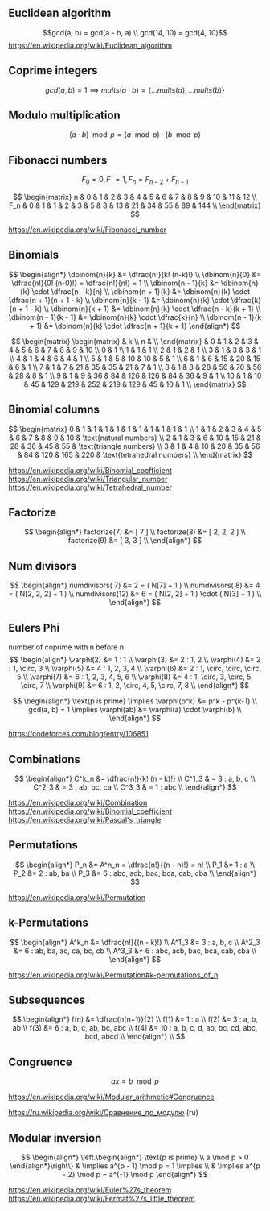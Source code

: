 
## Euclidean algorithm

$$gcd(a, b) = gcd(a - b, a) \\ gcd(14, 10) = gcd(4, 10)$$
https://en.wikipedia.org/wiki/Euclidean_algorithm

## Coprime integers

$$
gcd(a, b) = 1 \implies
mults(a \cdot b) = \{ ...mults(a), ...mults(b) \}
$$

## Modulo multiplication

$$(a \cdot b) \mod p = (a \mod p) \cdot (b \mod p)$$

## Fibonacci numbers

$$
F_0 = 0, F_1 = 1, F_n = F_{n-2} + F_{n-1}
$$

$$
\begin{matrix}
 n  & 0 & 1 & 2 & 3 & 4 & 5 & 6 &  7 &  8 &  9 & 10 & 11 &  12 \\
F_n & 0 & 1 & 1 & 2 & 3 & 5 & 8 & 13 & 21 & 34 & 55 & 89 & 144 \\
\end{matrix}
$$

https://en.wikipedia.org/wiki/Fibonacci_number

## Binomials

$$
\begin{align*}
\dbinom{n}{k}
&= \dfrac{n!}{k! (n-k)!}
\\
\dbinom{n}{0}
&= \dfrac{n!}{0! (n-0)!}
= \dfrac{n!}{n!} = 1
\\
\dbinom{n - 1}{k}
&= \dbinom{n}{k} \cdot \dfrac{n - k}{n}
\\
\dbinom{n + 1}{k}
&= \dbinom{n}{k} \cdot \dfrac{n + 1}{n + 1 - k}
\\
\dbinom{n}{k - 1}
&= \dbinom{n}{k} \cdot \dfrac{k}{n + 1 - k}
\\
\dbinom{n}{k + 1}
&= \dbinom{n}{k} \cdot \dfrac{n - k}{k + 1}
\\
\dbinom{n - 1}{k - 1}
&= \dbinom{n}{k} \cdot \dfrac{k}{n}
\\
\dbinom{n - 1}{k + 1}
&= \dbinom{n}{k} \cdot \dfrac{n + 1}{k + 1}
\end{align*}
$$


$$
\begin{matrix}
\begin{matrix} & k \\ n & \\ \end{matrix}
   & 0 & 1 &  2 &  3 & 4 & 5 & 6 & 7 & 8 & 9 & 10 \\
 0 & 1 \\
 1 & 1 & 1 \\
 2 & 1 & 2 & 1 \\
 3 & 1 & 3 & 3 & 1 \\
 4 & 1 & 4 & 6 & 4 & 1 \\
 5 & 1 & 5 & 10 & 10 & 5 & 1 \\
 6 & 1 & 6 & 15 & 20 & 15 & 6 & 1 \\
 7 & 1 & 7 & 21 & 35 & 35 & 21 & 7 & 1 \\
 8 & 1 & 8 & 28 & 56 & 70 & 56 & 28 & 8 & 1 \\
 9 & 1 & 9 & 36 & 84 & 126 & 126 & 84 & 36 & 9 & 1 \\
10 & 1 & 10 & 45 & 129 & 219 & 252 & 219 & 129 & 45 & 10 & 1 \\
\end{matrix}
$$

## Binomial columns

$$
\begin{matrix}
0     & 1 & 1 &  1 & 1  &  1 &  1 &  1 &   1 &   1 &   1 \\
1     & 1 & 2 &  3 & 4  &  5 &  6 &  7 &   8 &   9 &  10 & \text{natural numbers} \\
2     & 1 & 3 &  6 & 10 & 15 & 21 & 28 &  36 &  45 &  55 & \text{triangle numbers} \\
3     & 1 & 4 & 10 & 20 & 35 & 56 & 84 & 120 & 165 & 220 & \text{tetrahedral numbers} \\
\end{matrix}
$$

https://en.wikipedia.org/wiki/Binomial_coefficient
https://en.wikipedia.org/wiki/Triangular_number
https://en.wikipedia.org/wiki/Tetrahedral_number

## Factorize
$$
\begin{align*}
factorize(7) &= [ 7 ] \\ 
factorize(8) &= [ 2, 2, 2 ] \\
factorize(9) &= [ 3, 3 ] \\
\end{align*}
$$

## Num divisors
$$
\begin{align*}
numdivisors( 7) &= 2 = ( N[7] + 1 ) \\
numdivisors( 8) &= 4 = ( N[2, 2, 2] + 1 ) \\
numdivisors(12) &= 6 = ( N[2, 2] + 1 ) \cdot ( N[3] + 1 ) \\
\end{align*}
$$

## Eulers Phi
number of coprime with n before n
$$
\begin{align*}
\varphi(2) &= 1 : 1 \\
\varphi(3) &= 2 : 1, 2 \\
\varphi(4) &= 2 : 1, \circ, 3 \\
\varphi(5) &= 4 : 1, 2, 3, 4 \\
\varphi(6) &= 2 : 1, \circ, \circ, \circ, 5 \\
\varphi(7) &= 6 : 1, 2, 3, 4, 5, 6 \\
\varphi(8) &= 4 : 1, \circ, 3, \circ, 5, \circ, 7 \\
\varphi(9) &= 6 : 1, 2, \circ, 4, 5, \circ, 7, 8 \\
\end{align*}
$$

$$
\begin{align*}
\text{p is prime} \implies \varphi(p^k) &= p^k - p^{k-1} \\
gcd(a, b) = 1 \implies \varphi(ab) &= \varphi(a) \cdot \varphi(b) \\
\end{align*}
$$

https://codeforces.com/blog/entry/106851

## Combinations
$$
\begin{align*}
C^k_n &= \dfrac{n!}{k! (n - k)!} \\
C^1_3 & = 3 :   a,   b,   c \\
C^2_3 & = 3 :  ab,  bc,  ca \\
C^3_3 & = 1 : abc \\
\end{align*}
$$

https://en.wikipedia.org/wiki/Combination
https://en.wikipedia.org/wiki/Binomial_coefficient
https://en.wikipedia.org/wiki/Pascal's_triangle

## Permutations
$$
\begin{align*}
P_n &= A^n_n = \dfrac{n!}{(n - n)!} = n! \\
P_1 &= 1 : a \\
P_2 &= 2 : ab, ba \\
P_3 &= 6 : abc, acb, bac, bca, cab, cba \\
\end{align*}
$$

https://en.wikipedia.org/wiki/Permutation

## k-Permutations
$$
\begin{align*}
A^k_n &= \dfrac{n!}{(n - k)!} \\
A^1_3 &= 3 :   a,   b,   c \\
A^2_3 &= 6 :  ab,  ba,  ac,  ca,  bc,  cb \\
A^3_3 &= 6 : abc, acb, bac, bca, cab, cba \\
\end{align*}
$$

https://en.wikipedia.org/wiki/Permutation#k-permutations_of_n

## Subsequences
$$
\begin{align*}
f(n) &= \dfrac{n(n+1)}{2} \\
f(1) &= 1 : a \\
f(2) &= 3 : a, b, ab \\
f(3) &= 6 : a, b, c, ab, bc, abc \\
f(4) &= 10 : a, b, c, d, ab, bc, cd, abc, bcd, abcd \\
\end{align*} \\
$$

## Congruence
$$
ax = b \mod p
$$

https://en.wikipedia.org/wiki/Modular_arithmetic#Congruence

https://ru.wikipedia.org/wiki/Сравнение_по_модулю (ru)

## Modular inversion
$$
\begin{align*}
\left.\begin{align*}
\text{p is prime} \\
a \mod p > 0
\end{align*}\right\}
& \implies a^{p - 1} \mod p = 1 \implies \\
& \implies a^{p - 2} \mod p = a^{-1} \mod p
\end{align*}
$$

https://en.wikipedia.org/wiki/Euler%27s_theorem
https://en.wikipedia.org/wiki/Fermat%27s_little_theorem
